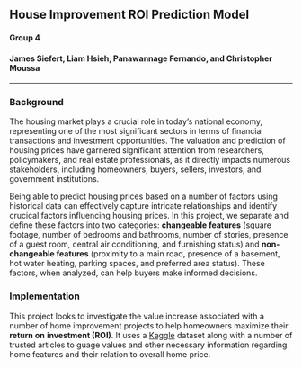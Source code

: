 ## House Improvement ROI Prediction Model

#### Group 4
#### James Siefert, Liam Hsieh, Panawannage Fernando, and Christopher Moussa

---

### Background

The housing market plays a crucial role in today’s national economy,
representing one of the most significant sectors in terms of financial
transactions and investment opportunities. The valuation and prediction of
housing prices have garnered significant attention from researchers,
policymakers, and real estate professionals, as it directly impacts numerous
stakeholders, including homeowners, buyers, sellers, investors, and government
institutions.

Being able to predict housing prices based on a number of factors using
historical data can effectively capture intricate relationships and identify
crucical factors influencing housing prices. In this project, we separate and
define these factors into two categories: **changeable features** (square
footage, number of bedrooms and bathrooms, number of stories, presence of a
guest room, central air conditioning, and furnishing status) and
**non-changeable features** (proximity to a main road, presence of a basement,
hot water heating, parking spaces, and preferred area status). These factors,
when analyzed, can help buyers make informed decisions.

### Implementation

This project looks to investigate the value increase associated with a number
of home improvement projects to help homeowners maximize their **return on**
**investment (ROI)**. It uses a [Kaggle](https://www.kaggle.com/datasets/harishkumardatalab/housing-price-prediction)
dataset along with a number of trusted articles to guage values and other
necessary information regarding home features and their relation to overall
home price.